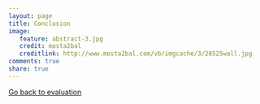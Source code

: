 ```yaml
---
layout: page 
title: Conclusion
image: 
   feature: abstract-3.jpg
   credit: mosta2bal
   creditlink: http://www.mosta2bal.com/vb/imgcache/3/28525wall.jpg
comments: true
share: true 
---
```










<div style="float: left"> 
<a href="{{ site.url }}/projects/defence/project-2/evaluation-2/" class="btn">Go back to evaluation</a>
</div>
